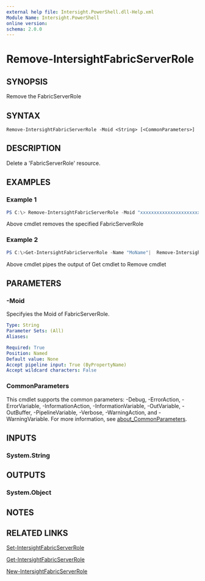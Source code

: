 ```yaml
---
external help file: Intersight.PowerShell.dll-Help.xml
Module Name: Intersight.PowerShell
online version:
schema: 2.0.0
---
```


# Remove-IntersightFabricServerRole

## SYNOPSIS
Remove the FabricServerRole

## SYNTAX

```
Remove-IntersightFabricServerRole -Moid <String> [<CommonParameters>]
```

## DESCRIPTION
Delete a &apos;FabricServerRole&apos; resource.

## EXAMPLES

### Example 1
```powershell
PS C:\> Remove-IntersightFabricServerRole -Moid "xxxxxxxxxxxxxxxxxxxxxxxxxxx"
```
Above cmdlet removes the specified FabricServerRole 

### Example 2
```powershell
PS C:\>Get-IntersightFabricServerRole -Name "MoName"|  Remove-IntersightFabricServerRole
```
Above cmdlet pipes the output of Get cmdlet to Remove cmdlet

## PARAMETERS

### -Moid
Specifyies the Moid of FabricServerRole.

```yaml
Type: String
Parameter Sets: (All)
Aliases:

Required: True
Position: Named
Default value: None
Accept pipeline input: True (ByPropertyName)
Accept wildcard characters: False
```

### CommonParameters
This cmdlet supports the common parameters: -Debug, -ErrorAction, -ErrorVariable, -InformationAction, -InformationVariable, -OutVariable, -OutBuffer, -PipelineVariable, -Verbose, -WarningAction, and -WarningVariable. For more information, see [about_CommonParameters](http://go.microsoft.com/fwlink/?LinkID=113216).

## INPUTS

### System.String

## OUTPUTS

### System.Object
## NOTES

## RELATED LINKS

[Set-IntersightFabricServerRole](./Set-IntersightFabricServerRole.md)

[Get-IntersightFabricServerRole](./Get-IntersightFabricServerRole.md)

[New-IntersightFabricServerRole](./New-IntersightFabricServerRole.md)

